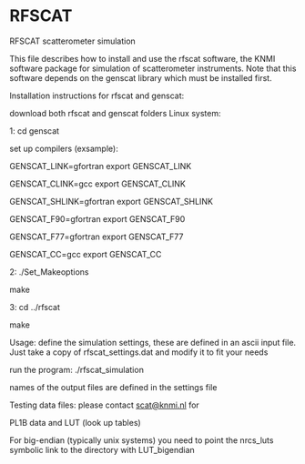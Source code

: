 # RFSCAT
RFSCAT scatterometer simulation

This file describes how to install and use the rfscat software,
the KNMI software package for simulation of scatterometer instruments.
Note that this software depends on the genscat library which must be
installed first.

Installation instructions for rfscat and genscat:

download both rfscat and genscat folders
Linux system:


1: cd genscat

set up compilers (exsample):

GENSCAT_LINK=gfortran
export GENSCAT_LINK

GENSCAT_CLINK=gcc
export GENSCAT_CLINK

GENSCAT_SHLINK=gfortran
export GENSCAT_SHLINK

GENSCAT_F90=gfortran
export GENSCAT_F90

GENSCAT_F77=gfortran
export GENSCAT_F77

GENSCAT_CC=gcc
export GENSCAT_CC

2: ./Set_Makeoptions

   make 

3: cd ../rfscat

   make

Usage:
define the simulation settings, these are defined in an ascii input
   file. Just take a copy of rfscat_settings.dat and modify it
   to fit your needs
   
run the program: ./rfscat_simulation <your rfscat settings file>

names of the output files are defined in the settings file


Testing data files: please contact scat@knmi.nl for

PL1B data and LUT (look up tables)
                
For big-endian (typically unix systems) you need to point the nrcs_luts
symbolic link to the directory  with LUT_bigendian


